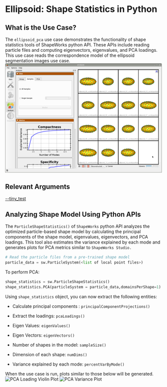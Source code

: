 # Ellipsoid: Shape Statistics in Python

## What is the Use Case? 

The `ellipsoid_pca` use case demonstrates the functionality of shape statistics tools of ShapeWorks python API. These APIs include reading particle files and computing eigenvectors, eigenvalues, and PCA loadings. This use case reads the correspondence model of the ellipsoid segmentation images use case.
![Ellipsoid Samples](../../img/use-cases/ellipsoids_samples.png)

## Relevant Arguments

[--tiny_test](../use-cases.md#-tiny_test)

## Analyzing Shape Model Using Python APIs

The `ParticleShapeStatistics()` of `ShapeWorks` python API analyzes the optimized particle-based shape model by calculating the principal components of the shape model, eigenvalues, eigenvectors, and PCA loadings. This tool also estimates the variance explained by each mode and generates plots for PCA metrics similar to `ShapeWorks Studio.` 

```python
# Read the particle files from a pre-trained shape model
particle_data = sw.ParticleSystem(<list of local point files>)
```

To perform PCA:

```python
shape_statistics = sw.ParticleShapeStatistics()
shape_statistics.PCA(particleSystem = particle_data,domainsPerShape=1)
```

Using `shape_statistics` object, you can now extract the following entities:

* Calculate principal components : `principalComponentProjections()`

* Extract the loadings: `pcaLoadings()`
* Eigen Values: `eigenValues()`
* Eigen Vectors: `eigenVectors()`
* Number of shapes in the model: `sampleSize()`
* Dimension of each shape: `numDims()`
* Variance explained by each mode: `percentVarByMode()`


When the use case is run, plots similar to those below will be generated.
![PCA Loading Violin Plot](https://sci.utah.edu/~shapeworks/doc-resources/pngs/pca_loadings_violin_plot.png)
![PCA Variance Plot](https://sci.utah.edu/~shapeworks/doc-resources/pngs/variance_plot.png)